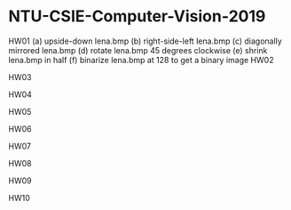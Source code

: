 # NTU-CSIE-Computer-Vision-2019
HW01
  (a) upside-down lena.bmp
  (b) right-side-left lena.bmp
  (c) diagonally mirrored lena.bmp
  (d) rotate lena.bmp 45 degrees clockwise
  (e) shrink lena.bmp in half
  (f) binarize lena.bmp at 128 to get a binary image
HW02

HW03

HW04

HW05

HW06

HW07

HW08

HW09

HW10
